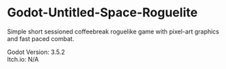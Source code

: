 # Godot-Untitled-Space-Roguelite
 
Simple short sessioned coffeebreak roguelike game with pixel-art graphics and fast paced combat.

<p> 
Godot Version: 3.5.2
<br>
Itch.io: N/A
</p>
